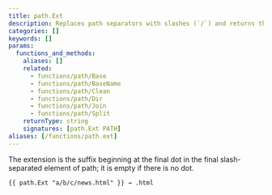 ```yaml
---
title: path.Ext
description: Replaces path separators with slashes (`/`) and returns the file name extension of the given path.
categories: []
keywords: []
params:
  functions_and_methods:
    aliases: []
    related:
      - functions/path/Base
      - functions/path/BaseName
      - functions/path/Clean
      - functions/path/Dir
      - functions/path/Join
      - functions/path/Split
    returnType: string
    signatures: [path.Ext PATH]
aliases: [/functions/path.ext]
---
```


The extension is the suffix beginning at the final dot in the final slash-separated element of path; it is empty if there is no dot.

```go-html-template
{{ path.Ext "a/b/c/news.html" }} → .html
```
